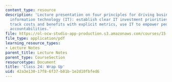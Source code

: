 ```yaml
---
content_type: resource
description: 'Lecture presentation on four principles for driving business value from
  information technology (IT): establish clear IT investment priorities, doggedly
  track costs and benefits with explicit metrics, use IT to empower people, and specify
  accountabilities.'
file: https://ol-ocw-studio-app-production.s3.amazonaws.com/courses/15-571-generating-business-value-from-information-technology-spring-2009/42a3e13017f86f37b81b1e2d10fbfed6_MIT15_571s09_lec24.pdf
file_type: application/pdf
learning_resource_types:
- Lecture Notes
parent_title: Lecture Notes
parent_type: CourseSection
resourcetype: Document
title: 'Class 24: Wrap Up'
uid: 42a3e130-17f8-6f37-b81b-1e2d10fbfed6
---
```

